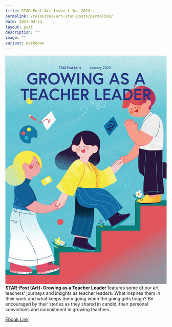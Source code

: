 ```yaml
---
title: STAR Post Art Issue 1 Jan 2023
permalink: /resources/art-star-posts/permalink/
date: 2023-04-14
layout: post
description: ""
image: ""
variant: markdown
---
```

![](/images/starpost%20cover_jan%202023.png)
**STAR-Post (Art): Growing as a Teacher Leader** features some of our art teachers' journeys and insights as teacher leaders. What inspires them in their work and what keeps them going when the going gets tough? Be encouraged by their stories as they shared in candid, their personal convictions and commitment in growing teachers.

[Ebook Link](https://go.gov.sg/spartjan23)